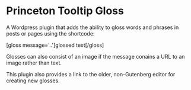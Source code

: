 # Princeton Tooltip Gloss

A Wordpress plugin that adds the ability to gloss words and phrases in posts or pages using the shortcode:

[gloss message='..']glossed text[/gloss]

Glosses can also consist of an image if the message conains a URL to an image rather than text.

This plugin also provides a link to the older, non-Gutenberg editor for creating new glosses.
